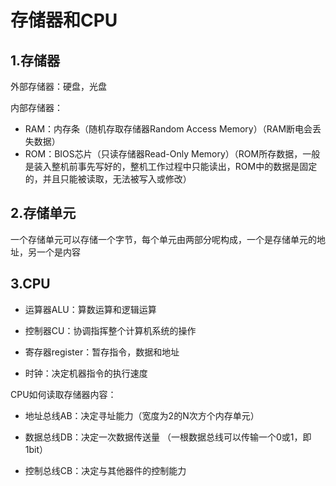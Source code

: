 # 存储器和CPU



## 1.存储器

外部存储器：硬盘，光盘

内部存储器：

* RAM：内存条（随机存取存储器Random Access Memory）（RAM断电会丢失数据）
* ROM：BIOS芯片（只读存储器Read-Only Memory）（ROM所存数据，一般是装入整机前事先写好的，整机工作过程中只能读出，ROM中的数据是固定的，并且只能被读取，无法被写入或修改）



## 2.存储单元

一个存储单元可以存储一个字节，每个单元由两部分呢构成，一个是存储单元的地址，另一个是内容



## 3.CPU

* 运算器ALU：算数运算和逻辑运算

* 控制器CU：协调指挥整个计算机系统的操作

* 寄存器register：暂存指令，数据和地址

* 时钟：决定机器指令的执行速度

CPU如何读取存储器内容：

* 地址总线AB：决定寻址能力（宽度为2的N次方个内存单元）

* 数据总线DB：决定一次数据传送量 （一根数据总线可以传输一个0或1，即1bit）

* 控制总线CB：决定与其他器件的控制能力

  